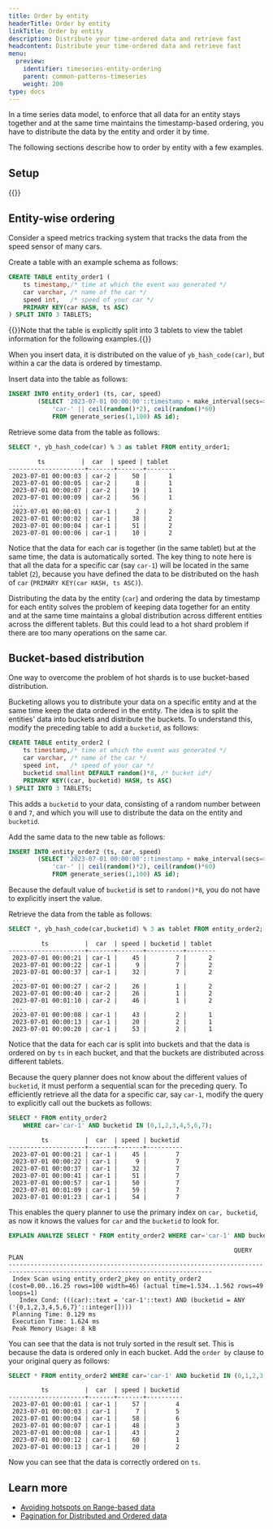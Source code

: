 ```yaml
---
title: Order by entity
headerTitle: Order by entity
linkTitle: Order by entity
description: Distribute your time-ordered data and retrieve fast
headcontent: Distribute your time-ordered data and retrieve fast
menu:
  preview:
    identifier: timeseries-entity-ordering
    parent: common-patterns-timeseries
    weight: 200
type: docs
---
```


In a time series data model, to enforce that all data for an entity stays together and at the same time maintains the timestamp-based ordering, you have to distribute the data by the entity and order it by time.

The following sections describe how to order by entity with a few examples.

## Setup

{{<cluster-setup-tabs>}}

## Entity-wise ordering

Consider a speed metrics tracking system that tracks the data from the speed sensor of many cars.

Create a table with an example schema as follows:

```sql
CREATE TABLE entity_order1 (
    ts timestamp,/* time at which the event was generated */
    car varchar, /* name of the car */
    speed int,   /* speed of your car */
    PRIMARY KEY(car HASH, ts ASC)
) SPLIT INTO 3 TABLETS;
```

{{<note>}}Note that the table is explicitly split into 3 tablets to view the tablet information for the following examples.{{</note>}}

When you insert data, it is distributed on the value of `yb_hash_code(car)`, but within a car the data is ordered by timestamp.

Insert data into the table as follows:

```sql
INSERT INTO entity_order1 (ts, car, speed)
        (SELECT '2023-07-01 00:00:00'::timestamp + make_interval(secs=>id),
            'car-' || ceil(random()*2), ceil(random()*60)
            FROM generate_series(1,100) AS id);
```

Retrieve some data from the table as follows:

```sql
SELECT *, yb_hash_code(car) % 3 as tablet FROM entity_order1;
```

```output
        ts          |  car  | speed | tablet
---------------------+-------+-------+--------
 2023-07-01 00:00:03 | car-2 |    50 |      1
 2023-07-01 00:00:05 | car-2 |     8 |      1
 2023-07-01 00:00:07 | car-2 |    19 |      1
 2023-07-01 00:00:09 | car-2 |    56 |      1
 ...
 2023-07-01 00:00:01 | car-1 |     2 |      2
 2023-07-01 00:00:02 | car-1 |    38 |      2
 2023-07-01 00:00:04 | car-1 |    51 |      2
 2023-07-01 00:00:06 | car-1 |    10 |      2
```

Notice that the data for each car is together (in the same tablet) but at the same time, the data is automatically sorted. The key thing to note here is that all the data for a specific car (say `car-1`) will be located in the same tablet (`2`), because you have defined the data to be distributed on the hash of `car` (`PRIMARY KEY(car HASH, ts ASC)`).

Distributing the data by the entity (`car`) and ordering the data by timestamp for each entity solves the problem of keeping data together for an entity and at the same time maintains a global distribution across different entities across the different tablets. But this could lead to a hot shard problem if there are too many operations on the same car.

## Bucket-based distribution

One way to overcome the problem of hot shards is to use bucket-based distribution.

Bucketing allows you to distribute your data on a specific entity and at the same time keep the data ordered in the entity. The idea is to split the entities' data into buckets and distribute the buckets. To understand this, modify the preceding table to add a `bucketid`, as follows:

```sql
CREATE TABLE entity_order2 (
    ts timestamp,/* time at which the event was generated */
    car varchar, /* name of the car */
    speed int,   /* speed of your car */
    bucketid smallint DEFAULT random()*8, /* bucket id*/
    PRIMARY KEY((car, bucketid) HASH, ts ASC)
) SPLIT INTO 3 TABLETS;
```

This adds a `bucketid` to your data, consisting of a random number between `0` and `7`, and which you will use to distribute the data on the entity and `bucketid`.

Add the same data to the new table as follows:

```sql
INSERT INTO entity_order2 (ts, car, speed)
        (SELECT '2023-07-01 00:00:00'::timestamp + make_interval(secs=>id),
            'car-' || ceil(random()*2), ceil(random()*60)
            FROM generate_series(1,100) AS id);
```

Because the default value of `bucketid` is set to `random()*8`, you do not have to explicitly insert the value.

Retrieve the data from the table as follows:

```sql
SELECT *, yb_hash_code(car,bucketid) % 3 as tablet FROM entity_order2;
```

```output
         ts          |  car  | speed | bucketid | tablet
---------------------+-------+-------+----------+--------
 2023-07-01 00:00:21 | car-1 |    45 |        7 |      2
 2023-07-01 00:00:22 | car-1 |     9 |        7 |      2
 2023-07-01 00:00:37 | car-1 |    32 |        7 |      2
 ...
 2023-07-01 00:00:27 | car-2 |    26 |        1 |      2
 2023-07-01 00:00:40 | car-2 |    26 |        1 |      2
 2023-07-01 00:01:10 | car-2 |    46 |        1 |      2
 ...
 2023-07-01 00:00:08 | car-1 |    43 |        2 |      1
 2023-07-01 00:00:13 | car-1 |    20 |        2 |      1
 2023-07-01 00:00:20 | car-1 |    53 |        2 |      1
```

Notice that the data for each car is split into buckets and that the data is ordered on by `ts` in each bucket, and that the buckets are distributed across different tablets.

Because the query planner does not know about the different values of `bucketid`, it must perform a sequential scan for the preceding query. To efficiently retrieve all the data for a specific car, say `car-1`, modify the query to explicitly call out the buckets as follows:

```sql
SELECT * FROM entity_order2
    WHERE car='car-1' AND bucketid IN (0,1,2,3,4,5,6,7);
```

```output
         ts          |  car  | speed | bucketid
---------------------+-------+-------+----------
 2023-07-01 00:00:21 | car-1 |    45 |        7
 2023-07-01 00:00:22 | car-1 |     9 |        7
 2023-07-01 00:00:37 | car-1 |    32 |        7
 2023-07-01 00:00:41 | car-1 |    51 |        7
 2023-07-01 00:00:57 | car-1 |    50 |        7
 2023-07-01 00:01:09 | car-1 |    59 |        7
 2023-07-01 00:01:23 | car-1 |    54 |        7
```

This enables the query planner to use the primary index on `car, bucketid`, as now it knows the values for `car` and the `bucketid` to look for.

```sql
EXPLAIN ANALYZE SELECT * FROM entity_order2 WHERE car='car-1' AND bucketid IN (0,1,2,3,4,5,6,7);
```

```sql{.nocopy}
                                                              QUERY PLAN
------------------------------------------------------------------------------------------------------------------------------
 Index Scan using entity_order2_pkey on entity_order2  (cost=0.00..16.25 rows=100 width=46) (actual time=1.534..1.562 rows=49 loops=1)
   Index Cond: (((car)::text = 'car-1'::text) AND (bucketid = ANY ('{0,1,2,3,4,5,6,7}'::integer[])))
 Planning Time: 0.129 ms
 Execution Time: 1.624 ms
 Peak Memory Usage: 8 kB
```

You can see that the data is not truly sorted in the result set. This is because the data is ordered only in each bucket. Add the `order by` clause to your original query as follows:

```sql
SELECT * FROM entity_order2 WHERE car='car-1' AND bucketid IN (0,1,2,3,4,5,6,7) ORDER BY ts ASC;
```

```output
         ts          |  car  | speed | bucketid
---------------------+-------+-------+----------
 2023-07-01 00:00:01 | car-1 |    57 |        4
 2023-07-01 00:00:03 | car-1 |     7 |        5
 2023-07-01 00:00:04 | car-1 |    58 |        6
 2023-07-01 00:00:07 | car-1 |    48 |        3
 2023-07-01 00:00:08 | car-1 |    43 |        2
 2023-07-01 00:00:12 | car-1 |    60 |        1
 2023-07-01 00:00:13 | car-1 |    20 |        2
```

Now you can see that the data is correctly ordered on `ts`.

## Learn more

- [Avoiding hotspots on Range-based data](https://www.yugabyte.com/blog/distributed-databases-hotspots-range-based-indexes/)
- [Pagination for Distributed and Ordered data](https://www.yugabyte.com/blog/optimize-pagination-distributed-data-maintain-ordering/)

